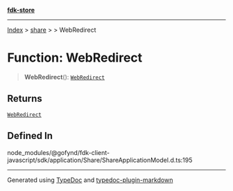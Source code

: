 [**fdk-store**](../../../README.md)
***

[Index](../../../API.md) > [share](../../README.md) > [<internal>](../README.md) > WebRedirect

# Function: WebRedirect

> **WebRedirect**(): [`WebRedirect`](../type-aliases/type-alias.WebRedirect.md)

## Returns

[`WebRedirect`](../type-aliases/type-alias.WebRedirect.md)

## Defined In

node\_modules/@gofynd/fdk-client-javascript/sdk/application/Share/ShareApplicationModel.d.ts:195

***
Generated using [TypeDoc](https://typedoc.org/) and [typedoc-plugin-markdown](https://www.npmjs.com/package/typedoc-plugin-markdown)
